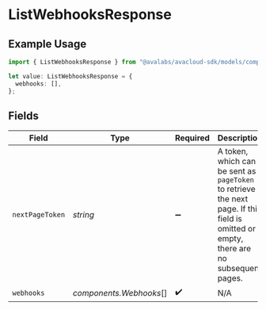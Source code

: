 # ListWebhooksResponse

## Example Usage

```typescript
import { ListWebhooksResponse } from "@avalabs/avacloud-sdk/models/components";

let value: ListWebhooksResponse = {
  webhooks: [],
};
```

## Fields

| Field                                                                                                                                  | Type                                                                                                                                   | Required                                                                                                                               | Description                                                                                                                            |
| -------------------------------------------------------------------------------------------------------------------------------------- | -------------------------------------------------------------------------------------------------------------------------------------- | -------------------------------------------------------------------------------------------------------------------------------------- | -------------------------------------------------------------------------------------------------------------------------------------- |
| `nextPageToken`                                                                                                                        | *string*                                                                                                                               | :heavy_minus_sign:                                                                                                                     | A token, which can be sent as `pageToken` to retrieve the next page. If this field is omitted or empty, there are no subsequent pages. |
| `webhooks`                                                                                                                             | *components.Webhooks*[]                                                                                                                | :heavy_check_mark:                                                                                                                     | N/A                                                                                                                                    |